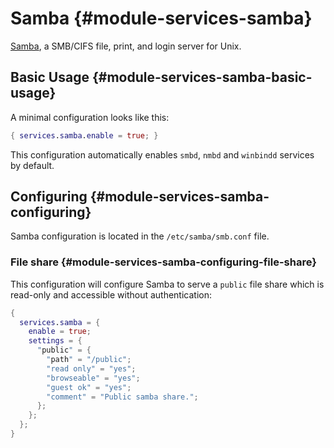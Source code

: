 # Samba {#module-services-samba}

[Samba](https://www.samba.org/), a SMB/CIFS file, print, and login server for Unix.

## Basic Usage {#module-services-samba-basic-usage}

A minimal configuration looks like this:

```nix
{ services.samba.enable = true; }
```

This configuration automatically enables `smbd`, `nmbd` and `winbindd` services by default.

## Configuring {#module-services-samba-configuring}

Samba configuration is located in the `/etc/samba/smb.conf` file.

### File share {#module-services-samba-configuring-file-share}

This configuration will configure Samba to serve a `public` file share
which is read-only and accessible without authentication:

```nix
{
  services.samba = {
    enable = true;
    settings = {
      "public" = {
        "path" = "/public";
        "read only" = "yes";
        "browseable" = "yes";
        "guest ok" = "yes";
        "comment" = "Public samba share.";
      };
    };
  };
}
```
